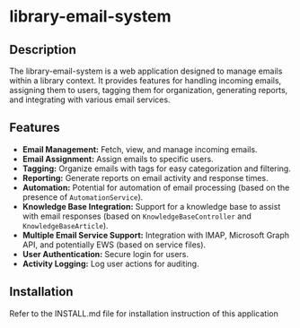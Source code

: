 # library-email-system

## Description

The library-email-system is a web application designed to manage emails within a library context. It provides features for handling incoming emails, assigning them to users, tagging them for organization, generating reports, and integrating with various email services.

## Features

- **Email Management:** Fetch, view, and manage incoming emails.
- **Email Assignment:** Assign emails to specific users.
- **Tagging:** Organize emails with tags for easy categorization and filtering.
- **Reporting:** Generate reports on email activity and response times.
- **Automation:** Potential for automation of email processing (based on the presence of `AutomationService`).
- **Knowledge Base Integration:** Support for a knowledge base to assist with email responses (based on `KnowledgeBaseController` and `KnowledgeBaseArticle`).
- **Multiple Email Service Support:** Integration with IMAP, Microsoft Graph API, and potentially EWS (based on service files).
- **User Authentication:** Secure login for users.
- **Activity Logging:** Log user actions for auditing.

## Installation
 Refer to the INSTALL.md file for installation instruction of this application

